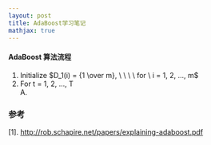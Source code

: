 ```yaml
---
layout: post
title: AdaBoost学习笔记
mathjax: true 
---
```


#### AdaBoost 算法流程
1. Initialize $D_1(i) = {1 \over m}, \ \ \ \ for \ i = 1, 2, ..., m$
2. For t = 1, 2, ..., T  
    A. 

### 参考
[1]. http://rob.schapire.net/papers/explaining-adaboost.pdf  
